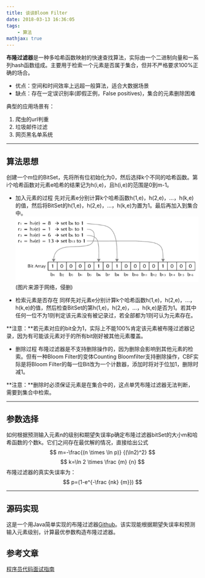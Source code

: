 ```yaml
---
title: 谈谈Bloom Filter
date: 2018-03-13 16:36:05
tags: 
	- 算法
mathjax: true
---
```


**布隆过滤器**是一种多哈希函数映射的快速查找算法，实际由一个二进制向量和一系列hash函数组成。主要用于检索一个元素是否属于集合，但并不严格要求100%正确的场合。

- 优点：空间和时间效率上远超一般算法，适合大数据场景
- 缺点：存在一定误识别率(即假正例，False positives)，集合的元素删除困难

典型的应用场景有：
1. 爬虫的url判重
2. 垃圾邮件过滤
3. 网页黑名单系统

---

## 算法思想
创建一个m位的BitSet，先将所有位初始化为0，然后选择k个不同的哈希函数。第i个哈希函数对元素e哈希的结果记为h(i,e)，且h(i,e)的范围是0到m-1。

- 加入元素的过程
先对元素e分别计算k个哈希函数h(1,e)，h(2,e)，...，h(k,e)的值，然后将BitSet的h(1,e)，h(2,e)，...，h(k,e)为置为1。最后再加入到集合中。
![Bloom Fliter添加过程][1]
(图片来源于网络，侵删)

- 检索元素是否存在
同样先对元素e分别计算k个哈希函数h(1,e)，h(2,e)，...，h(k,e)的值，然后检查BitSet的第h(1,e)，h(2,e)，...，h(k,e)是否为1。若其中任何一位不为1则判定该元素没有被记录过，若全部都为1则可认为元素存在。

**注意：**若元素对应的bit全为1，实际上不能100%肯定该元素被布隆过滤器记录，因为有可能该元素对于的所有bit刚好被其他元素覆盖。

- 删除过程
布隆过滤器是不支持删除操作的，因为删除会影响到其他元素的检索。但有一种Bloom Filter的变体Counting Bloomfilter支持删除操作，CBF实际是将Bloom Filter的每一位Bit改为一个计数器，添加时将对于位加1，删除时减1。

**注意：**删除时必须保证元素是在集合中的，这点单凭布隆过滤器无法判断，需要到集合中检索。

---

## 参数选择
如何根据预测输入元素n的级别和期望失误率p确定布隆过滤器bitSet的大小m和哈希函数的个数k。它们之间存在最优解的情况，直接给出公式
$$ m=-\frac{(n \times \ln p)} {(\ln2)^2} $$
$$ k=\ln 2 \times \frac {m} {n} $$
布隆过滤器的真实失误率为：
$$ p=(1-e^{-\frac {nk} {m}}) $$

---
## 源码实现
这是一个用Java简单实现的布隆过滤器[Github][3]。该实现能根据期望失误率和预测输入元素级别，计算最优参数构造布隆过滤器。

## 参考文章
[程序员代码面试指南][2]

  [1]: https://github.com/jjz921024/jjz921024.github.io/raw/master/images/bloomfilter/bloomfilter.png 
  [2]: https://book.douban.com/subject/26638586/
  [3]: https://github.com/jjz921024/AlgoCode/blob/master/src/other/BloomFilter.java
